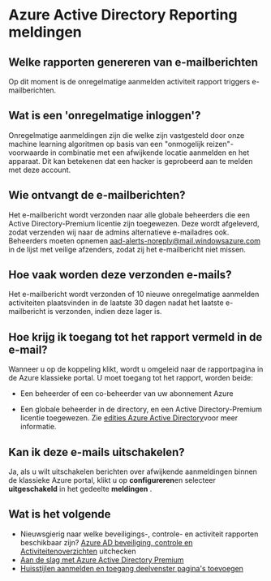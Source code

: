 <properties
    pageTitle="Azure Active Directory Reporting meldingen"
    description="Het gebruik van Active Directory reporting meldingen voor verdacht Azure modules."
    services="active-directory"
    documentationCenter=""
    authors="dhanyahk"
    manager="femila"
    editor=""/>

<tags
    ms.service="active-directory"
    ms.workload="identity"
    ms.tgt_pltfrm="na"
    ms.devlang="na"
    ms.topic="article"
    ms.date="03/07/2016"
    ms.author="dhanyahk"/>

# <a name="azure-active-directory-reporting-notifications"></a>Azure Active Directory Reporting meldingen

## <a name="what-reports-generate-email-notifications"></a>Welke rapporten genereren van e-mailberichten

Op dit moment is de onregelmatige aanmelden activiteit rapport triggers e-mailberichten.

## <a name="what-is-an-irregular-sign-in"></a>Wat is een 'onregelmatige inloggen'?

Onregelmatige aanmeldingen zijn die welke zijn vastgesteld door onze machine learning algoritmen op basis van een "onmogelijk reizen"-voorwaarde in combinatie met een afwijkende locatie aanmelden en het apparaat. Dit kan betekenen dat een hacker is geprobeerd aan te melden met deze account.

## <a name="who-receives-the-email-notifications"></a>Wie ontvangt de e-mailberichten?

Het e-mailbericht wordt verzonden naar alle globale beheerders die een Active Directory-Premium licentie zijn toegewezen. Deze wordt afgeleverd, zodat verzenden wij naar de admins alternatieve e-mailadres ook. Beheerders moeten opnemen aad-alerts-noreply@mail.windowsazure.com in de lijst met veilige afzenders, zodat zij het e-mailbericht niet missen.

## <a name="how-often-are-these-emails-sent"></a>Hoe vaak worden deze verzonden e-mails?

Het e-mailbericht wordt verzonden of 10 nieuwe onregelmatige aanmelden activiteiten plaatsvinden in de laatste 30 dagen nadat het laatste e-mailbericht is verzonden, indien deze lager is.

## <a name="how-do-i-access-the-report-mentioned-in-the-email"></a>Hoe krijg ik toegang tot het rapport vermeld in de e-mail?

Wanneer u op de koppeling klikt, wordt u omgeleid naar de rapportpagina in de Azure klassieke portal. U moet toegang tot het rapport, worden beide:

- Een beheerder of een co-beheerder van uw abonnement Azure

- Een globale beheerder in de directory, en een Active Directory-Premium licentie toegewezen. Zie [edities Azure Active Directory](active-directory-editions.md)voor meer informatie.

## <a name="can-i-turn-off-these-emails"></a>Kan ik deze e-mails uitschakelen?

Ja, als u wilt uitschakelen berichten over afwijkende aanmeldingen binnen de klassieke Azure portal, klikt u op **configureren**en selecteer **uitgeschakeld** in het gedeelte **meldingen** .

## <a name="whats-next"></a>Wat is het volgende
- Nieuwsgierig naar welke beveiligings-, controle- en activiteit rapporten beschikbaar zijn? [Azure AD beveiliging, controle en Activiteitenoverzichten](active-directory-view-access-usage-reports.md) uitchecken
- [Aan de slag met Azure Active Directory Premium](active-directory-get-started-premium.md)
- [Huisstijlen aanmelden en toegang deelvenster pagina's toevoegen](active-directory-add-company-branding.md)
